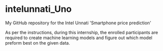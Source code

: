 # intelunnati_Uno
My GitHub repository for the Intel Unnati 'Smartphone price prediction'

As per the instructions, during this internship, the enrolled participants are required to create machine learning models and figure out which model preform best on the given data.
